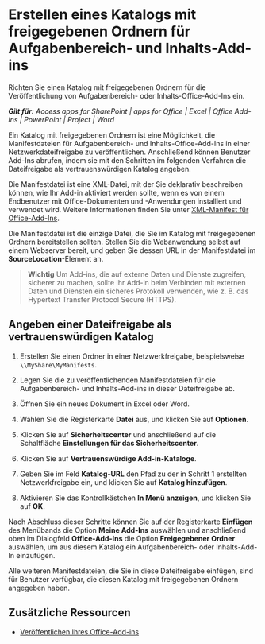 
# Erstellen eines Katalogs mit freigegebenen Ordnern für Aufgabenbereich- und Inhalts-Add-ins
Richten Sie einen Katalog mit freigegebenen Ordnern für die Veröffentlichung von Aufgabenbereich- oder Inhalts-Office-Add-Ins ein.

 _**Gilt für:** Access apps for SharePoint | apps for Office | Excel | Office Add-ins | PowerPoint | Project | Word_

Ein Katalog mit freigegebenen Ordnern ist eine Möglichkeit, die Manifestdateien für Aufgabenbereich- und Inhalts-Office-Add-Ins in einer Netzwerkdateifreigabe zu veröffentlichen. Anschließend können Benutzer Add-Ins abrufen, indem sie mit den Schritten im folgenden Verfahren die Dateifreigabe als vertrauenswürdigen Katalog angeben.

Die Manifestdatei ist eine XML-Datei, mit der Sie deklarativ beschreiben können, wie Ihr Add-in aktiviert werden sollte, wenn es von einem Endbenutzer mit Office-Dokumenten und -Anwendungen installiert und verwendet wird. Weitere Informationen finden Sie unter [XML-Manifest für Office-Add-Ins](../../docs/overview/add-in-manifests.md).

Die Manifestdatei ist die einzige Datei, die Sie im Katalog mit freigegebenen Ordnern bereitstellen sollten. Stellen Sie die Webanwendung selbst auf einem Webserver bereit, und geben Sie dessen URL in der Manifestdatei im  **SourceLocation**-Element an.

 >**Wichtig**  Um Add-ins, die auf externe Daten und Dienste zugreifen, sicherer zu machen, sollte Ihr Add-in beim Verbinden mit externen Daten und Diensten ein sicheres Protokoll verwenden, wie z. B. das Hypertext Transfer Protocol Secure (HTTPS).


## Angeben einer Dateifreigabe als vertrauenswürdigen Katalog


1. Erstellen Sie einen Ordner in einer Netzwerkfreigabe, beispielsweise  `\\MyShare\MyManifests`.
    
2. Legen Sie die zu veröffentlichenden Manifestdateien für die Aufgabenbereich- und Inhalts-Add-ins in dieser Dateifreigabe ab.
    
3. Öffnen Sie ein neues Dokument in Excel oder Word.
    
4. Wählen Sie die Registerkarte  **Datei** aus, und klicken Sie auf **Optionen**.
    
5. Klicken Sie auf  **Sicherheitscenter** und anschließend auf die Schaltfläche **Einstellungen für das Sicherheitscenter**.
    
6. Klicken Sie auf  **Vertrauenswürdige Add-in-Kataloge**.
    
7. Geben Sie im Feld  **Katalog-URL** den Pfad zu der in Schritt 1 erstellten Netzwerkfreigabe ein, und klicken Sie auf **Katalog hinzufügen**.
    
8. Aktivieren Sie das Kontrollkästchen  **In Menü anzeigen**, und klicken Sie auf  **OK**.
    
Nach Abschluss dieser Schritte können Sie auf der Registerkarte  **Einfügen** des Menübands die Option **Meine Add-Ins** auswählen und anschließend oben im Dialogfeld **Office-Add-Ins** die Option **Freigegebener Ordner** auswählen, um aus diesem Katalog ein Aufgabenbereich- oder Inhalts-Add-In einzufügen.

Alle weiteren Manifestdateien, die Sie in diese Dateifreigabe einfügen, sind für Benutzer verfügbar, die diesen Katalog mit freigegebenen Ordnern angegeben haben.


## Zusätzliche Ressourcen



- [Veröffentlichen Ihres Office-Add-ins](../publish/publish.md)
    

